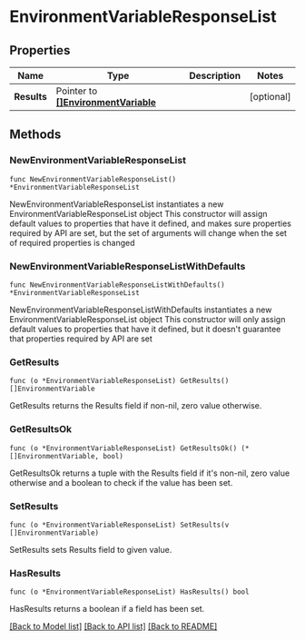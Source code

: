 # EnvironmentVariableResponseList

## Properties

Name | Type | Description | Notes
------------ | ------------- | ------------- | -------------
**Results** | Pointer to [**[]EnvironmentVariable**](EnvironmentVariable.md) |  | [optional] 

## Methods

### NewEnvironmentVariableResponseList

`func NewEnvironmentVariableResponseList() *EnvironmentVariableResponseList`

NewEnvironmentVariableResponseList instantiates a new EnvironmentVariableResponseList object
This constructor will assign default values to properties that have it defined,
and makes sure properties required by API are set, but the set of arguments
will change when the set of required properties is changed

### NewEnvironmentVariableResponseListWithDefaults

`func NewEnvironmentVariableResponseListWithDefaults() *EnvironmentVariableResponseList`

NewEnvironmentVariableResponseListWithDefaults instantiates a new EnvironmentVariableResponseList object
This constructor will only assign default values to properties that have it defined,
but it doesn't guarantee that properties required by API are set

### GetResults

`func (o *EnvironmentVariableResponseList) GetResults() []EnvironmentVariable`

GetResults returns the Results field if non-nil, zero value otherwise.

### GetResultsOk

`func (o *EnvironmentVariableResponseList) GetResultsOk() (*[]EnvironmentVariable, bool)`

GetResultsOk returns a tuple with the Results field if it's non-nil, zero value otherwise
and a boolean to check if the value has been set.

### SetResults

`func (o *EnvironmentVariableResponseList) SetResults(v []EnvironmentVariable)`

SetResults sets Results field to given value.

### HasResults

`func (o *EnvironmentVariableResponseList) HasResults() bool`

HasResults returns a boolean if a field has been set.


[[Back to Model list]](../README.md#documentation-for-models) [[Back to API list]](../README.md#documentation-for-api-endpoints) [[Back to README]](../README.md)


